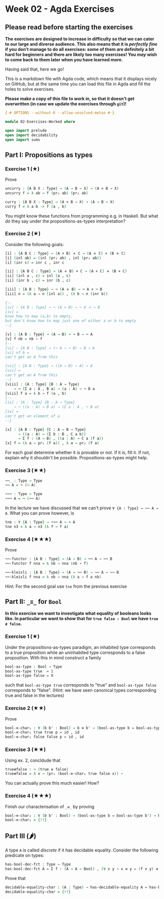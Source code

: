 # Week 02 - Agda Exercises

## Please read before starting the exercises

**The exercises are designed to increase in difficulty so that we can cater to
our large and diverse audience. This also means that it is *perfectly fine* if
you don't manage to do all exercises: some of them are definitely a bit hard for
beginners and there are likely too many exercises! You *may* wish to come back
to them later when you have learned more.**

Having said that, here we go!

This is a markdown file with Agda code, which means that it displays nicely on
GitHub, but at the same time you can load this file in Agda and fill the holes
to solve exercises.

**Please make a copy of this file to work in, so that it doesn't get overwritten
  (in case we update the exercises through `git`)!**

```agda
{-# OPTIONS --without-K --allow-unsolved-metas #-}

module 02-Exercises-Worked where

open import prelude
open import decidability
open import sums
```

## Part I: Propositions as types


### Exercise 1 (★)

Prove
```agda
uncurry : {A B X : Type} → (A → B → X) → (A × B → X)
uncurry f = λ ab → f (pr₁ ab) (pr₂ ab) 

curry : {A B X : Type} → (A × B → X) → (A → B → X)
curry f = λ a b -> f (a , b)
```
You might know these functions from programming e.g. in Haskell.
But what do they say under the propositions-as-types interpretation?


### Exercise 2 (★)

Consider the following goals:
```agda
[i] : {A B C : Type} → (A × B) ∔ C → (A ∔ C) × (B ∔ C)
[i] (inl ab) = (inl (pr₁ ab) , inl (pr₂ ab))
[i] (inr c) = inr c , inr c

[ii] : {A B C : Type} → (A ∔ B) × C → (A × C) ∔ (B × C)
[ii] (inl a , c) = inl (a , c)
[ii] (inr b , c) = inr (b , c)

[iii] : {A B : Type} → ¬ (A ∔ B) → ¬ A × ¬ B
[iii] n = (λ a → n (inl a)) , (λ b → n (inr b))

{--
[iv] : {A B : Type} → ¬ (A × B) → ¬ A ∔ ¬ B
[iv] = 
know how to map (a,b) to empty,
but don't know how to map just one of either a or b to empty
--}

[v] : {A B : Type} → (A → B) → ¬ B → ¬ A
[v] f nb = nb ∘ f
{--
[vi] : {A B : Type} → (¬ A → ¬ B) → B → A
[vi] nf b = 
can't get an A from this

[vii] : {A B : Type} → ((A → B) → A) → A
[vii] = 
can't get an A from this
--}
[viii] : {A : Type} {B : A → Type}
    → ¬ (Σ a ꞉ A , B a) → (a : A) → ¬ B a
[viii] f a = λ b → f (a , b)
{--
[ix] : {A : Type} {B : A → Type}
    → ¬ ((a : A) → B a) → (Σ a ꞉ A , ¬ B a)
[ix] = 
can't get an element of a
--}

[x] : {A B : Type} {C : A → B → Type}
      → ((a : A) → (Σ b ꞉ B , C a b))
      → Σ f ꞉ (A → B) , ((a : A) → C a (f a))
[x] f = (λ a → pr₁ (f a)) , λ a → pr₂ (f a)
```
For each goal determine whether it is provable or not.
If it is, fill it. If not, explain why it shouldn't be possible.
Propositions-as-types might help.


### Exercise 3 (★★)

```agda
¬¬_ : Type → Type
¬¬ A = ¬ (¬ A)

¬¬¬ : Type → Type
¬¬¬ A = ¬ (¬¬ A)
```
In the lecture we have discussed that we can't  prove `∀ {A : Type} → ¬¬ A → A`.
What you can prove however, is
```agda
tne : ∀ {A : Type} → ¬¬¬ A → ¬ A
tne n3 = λ a → n3 (λ f → f a)
```


### Exercise 4 (★★★)
Prove
```agda
¬¬-functor : {A B : Type} → (A → B) → ¬¬ A → ¬¬ B
¬¬-functor f nna = λ nb → nna (nb ∘ f)

¬¬-kleisli : {A B : Type} → (A → ¬¬ B) → ¬¬ A → ¬¬ B
¬¬-kleisli f nna = λ nb → nna (λ a → f a nb)
```
Hint: For the second goal use `tne` from the previous exercise





## Part II: `_≡_` for `Bool`

**In this exercise we want to investigate what equality of booleans looks like.
In particular we want to show that for `true false : Bool` we have `true ≢ false`.**

### Exercise 1 (★)

Under the propositions-as-types paradigm, an inhabited type corresponds
to a true proposition while an uninhabited type corresponds to a false proposition.
With this in mind construct a family
```agda
bool-as-type : Bool → Type
bool-as-type true  = 𝟙
bool-as-type false = 𝟘
```
such that `bool-as-type true` corresponds to "true" and
`bool-as-type false` corresponds to "false". (Hint:
we have seen canonical types corresponding true and false in the lectures)


### Exercise 2 (★★)

Prove
```agda
bool-≡-char₁ : ∀ (b b' : Bool) → b ≡ b' → (bool-as-type b ⇔ bool-as-type b')
bool-≡-char₁ true true p = id , id
bool-≡-char₁ false false p = id , id
```


### Exercise 3 (★★)

Using ex. 2, concldude that
```agda
true≢false : ¬ (true ≡ false)
true≢false = λ x → (pr₁ (bool-≡-char₁ true false x)) ⋆
```
You can actually prove this much easier! How?


### Exercise 4 (★★★)

Finish our characterisation of `_≡_` by proving
```agda
bool-≡-char₂ : ∀ (b b' : Bool) → (bool-as-type b ⇔ bool-as-type b') → b ≡ b'
bool-≡-char₂ = {!!}
```


## Part III (🌶)
A type `A` is called *discrete* if it has decidable equality.
Consider the following predicate on types:
```agda
has-bool-dec-fct : Type → Type
has-bool-dec-fct A = Σ f ꞉ (A → A → Bool) , (∀ x y → x ≡ y ⇔ (f x y) ≡ true)
```
Prove that
```agda
decidable-equality-char : (A : Type) → has-decidable-equality A ⇔ has-bool-dec-fct A
decidable-equality-char = {!!}
```
 